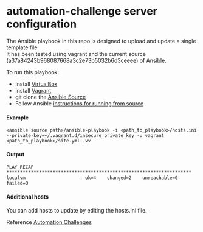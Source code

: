 automation-challenge server configuration
=====================

The Ansible playbook in this repo is designed to upload and update a single template file.   
It has been tested using vagrant and the current source (a37a84243b968087668a3c2e73b5032b6d3ceeee) of Ansible.  

To run this playbook:
- Install [VirtualBox](https://www.virtualbox.org/wiki/Downloads)
- Install [Vagrant](http://docs.vagrantup.com/v2/installation/)
- git clone the [Ansible Source](https://github.com/ansible/ansible)
- Follow Ansible [instructions for running from source](http://docs.ansible.com/intro_installation.html#id12)

#### Example
```
<ansible source path>/ansible-playbook -i <path_to_playbook>/hosts.ini --private-key=~/.vagrant.d/insecure_private_key -u vagrant <path_to_playbook>/site.yml -vv
```

#### Output
```
PLAY RECAP ******************************************************************** 
localvm                    : ok=4    changed=2    unreachable=0    failed=0   

```

#### Additional hosts

You can add hosts to update by editing the hosts.ini file. 


Reference
[Automation Challenges](https://github.com/meconlin/automation-challenges/tree/master/log%20scraper)
